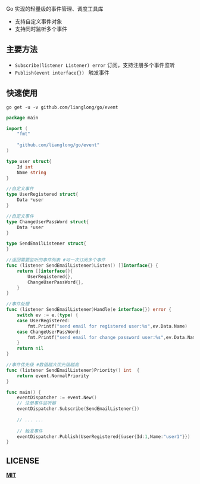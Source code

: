 Go 实现的轻量级的事件管理、调度工具库

- 支持自定义事件对象
- 支持同时监听多个事件


## 主要方法


- `Subscribe(listener Listener) error`  订阅，支持注册多个事件监听
- `Publish(event interface{}) ` 触发事件


## 快速使用

```shell
go get -u -v github.com/lianglong/go/event
```

```go
package main

import (
	"fmt"
	
	"github.com/lianglong/go/event"
)

type user struct{
    Id int
    Name string
}

//自定义事件
type UserRegistered struct{
    Data *user
}

//自定义事件
type ChangeUserPassWord struct{
    Data *user
}

type SendEmailListener struct{
}

//返回需要监听的事件列表 #可一次订阅多个事件
func (listener SendEmailListener)Listen() []interface{} {
    return []interface{}{
        UserRegistered{},
        ChangeUserPassWord{},
    }
}

//事件处理
func (listener SendEmailListener)Handle(e interface{}) error {
    switch ev := e.(type) {
    case UserRegistered:
        fmt.Printf("send email for registered user:%s",ev.Data.Name)
    case ChangeUserPassWord:
        fmt.Printf("send email for change password user:%s",ev.Data.Name)
    }
    return nil
}

//事件优先级 #数值越大优先级越高
func (listener SendEmailListener)Priority() int  {
    return event.NormalPriority
}

func main() {
	eventDispatcher := event.New()
	// 注册事件监听器
	eventDispatcher.Subscribe(SendEmailListener{})
	
	// ... ...
	
	// 触发事件
	eventDispatcher.Publish(UserRegistered{&user{Id:1,Name:"user1"}})
}
```


## LICENSE

**[MIT](LICENSE)**
